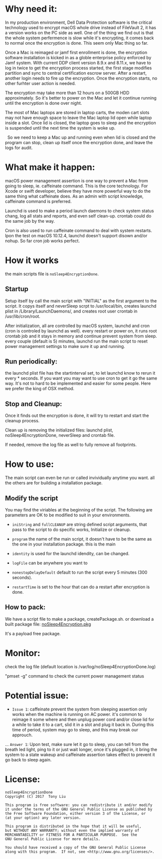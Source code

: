 Why need it:
============
   In my production environment, Dell Data Protection software is the critical technology used to encrypt macOS whole drive instead of FileVault 2, it has a version works on the PC side as well. One of the thing we find out is that the whole system perfermence is slow while it's encrypting, it comes back to normal once the encryption is done. This seem only Mac thing so far.
   
   Once a Mac is reimaged or jamf first enrollment is done, the encryption software installation is kicked in as a globle enterprise policy enforced by Jamf system. With current DDP client version 8.9.x and 8.11.x, we have to log in twice to get the encryption process started, the first stage modifies partition and sync to central certification escrow server. After a restart, another login needs to fire up the encryption. Once the encryption starts, no other furhter user action is needed.
   
   The encryption may take more than 12 hours on a 500GB HDD approximately. So it's better to power on the Mac and let it continue running until the encryption is done over night.
   
   The most of Mac laptops are stored in laptop carts, the moden cart slots may not have enough space to leave the Mac laptop lid open while laptop inside a slot. Once lid is closed, the laptop goes to sleep and the encryption is suspended until the next time the system is woke up.

   So we need to keep a Mac up and running even when lid is closed and the program can stop, clean up itself once the encryption done, and leave the logs for audit.

What make it happen:
=====================
   macOS power management assertion is one way to prevent a Mac from going to sleep, ie. caffeinate command. This is the core technology. For Xcode or swift developer, believe they have more powerful way to do the same thing what caffeinate does. As an admin with script knowledge, caffeinate command is preferred.
  
  Launchd is used to make a period launch daemons to check system status chang, log all stats and reports, and even self clean-up. crontab could do the same job by the way.
  
  Cron is also used to run caffeinate command to deal with system restarts. Ipon the test on macOS 10.12.4, launchd doesn't support disown and/or nohup. So far cron job works perfect.

How it works
============
the main scripts file is `noSleep4EncryptionDone`.

Startup
-------
Setup itself by call the main script with "INITIAL" as the first argument to the script. It copys itself and neverSleep scrpt to /usr/local/bin, creates launchd plist in /Library/LaunchDaemons/, and creates root user crontab in /usr/lib/cron/root.

After initialization, all are controlled by macOS system, launchd and cron (cron is controled by launchd as well).
every restart or power on, it runs root crontab job and it stays in memory and continue prevent system from sleep.
every couple (default is 5) minutes, launchd run the main script to reset power management settings to make sure it up and running.

Run periodically:
-----------------
the launchd plist file has the startinterval set, to let launchd know to rerun it every * seconds. 
If you want you may want to use cron to get it go the same way. It's not to hard to be implemented and easier for some people. Here we prefer the king of OSX method.

Stop and Cleanup:
-----------------
   Once it finds out the encryption is done, it will try to restart and start the cleanup process.

   Clean up is removing the initialized files:  launchd plist, noSleep4EncryptionDone, neverSleep and crontab file.

   If needed, remove the log file as well to fully remove all footprints.

How to use:
===========
The main script can even be run or called invividually anytime you want. all the others are for building a installation package.

Modify the script
-----------------
You may find the viriables at the beginning of the script. The following are parameters are OK to be modified to suit in your environments.

- `iniString` and `fullCLEANUP` are string defined script arguments, that pass to the script to do specific works, Initialize or cleanup.

* `program` the name of the main script, it doesn't have to be the same as the one in your installation package. this is the main 

- `identity` is used for the launchd idendity, can be changed.

+ `logFile` can be anywhere you want to

+ `nonestopDelayDefault` default to run the script every 5 minutes (300 seconds). 

+ `restartTime` is set to the hour that can do a restart after encryption is done.

How to pack:
------------
We have a script file to make a package, createPackage.sh.
or download a built package file: [noSleep4Encryption.pkg](https://github.com/Tonyliu2ca/Mac-Admin-Scripts/blob/master/noSleep4Encryption/noSleep4Encryption.Package/noSleep4Encryption.pkg)

It's a payload free package.

Monitor:
========
   check the log file (default location is /var/log/noSleep4EncryptionDone.log)

   "pmset -g" command to check the current power management status


Potential issue:
================
+ `Issue 1`: caffeinate prevent the system from sleeping assertion only works when the machine is running on AC power. it's common to reimage it some where and then unplug power cord and/or close lid for a while to take it to a cart, slid it in a slot and plug it back in. During this time of period, system may go to sleep, and this may break our approuch.

... `Answer 1`: Upon test, make sure let it go to sleep, you can tell from the breath led light, ping to it or just wait longer, once it's plugged in, it bring the system to a state wakeup and caffeinate assertion takes effect to prevent it go back to sleep again.


License:
========
    noSleep4EncryptionDone
    Copyright (C) 2017  Tony Liu

    This program is free software: you can redistribute it and/or modify
    it under the terms of the GNU General Public License as published by
    the Free Software Foundation, either version 3 of the License, or
    (at your option) any later version.

    This program is distributed in the hope that it will be useful,
    but WITHOUT ANY WARRANTY; without even the implied warranty of
    MERCHANTABILITY or FITNESS FOR A PARTICULAR PURPOSE.  See the
    GNU General Public License for more details.

    You should have received a copy of the GNU General Public License
    along with this program.  If not, see <http://www.gnu.org/licenses/>.
